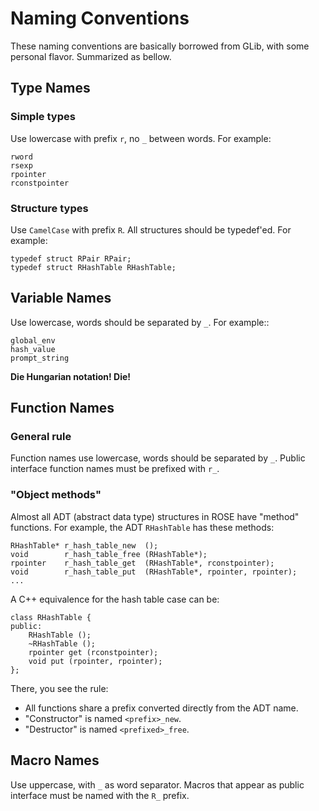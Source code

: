 # Naming Conventions

These naming conventions are basically borrowed from GLib, with some personal
flavor.  Summarized as bellow.

## Type Names

### Simple types

Use lowercase with prefix `r`, no `_` between words.  For example:

    rword
    rsexp
    rpointer
    rconstpointer

### Structure types

Use `CamelCase` with prefix `R`.  All structures should be typedef'ed.  For
example:

    typedef struct RPair RPair;
    typedef struct RHashTable RHashTable;

Variable Names
--------------

Use lowercase, words should be separated by `_`.  For example::

    global_env
    hash_value
    prompt_string

**Die Hungarian notation! Die!**

## Function Names

### General rule

Function names use lowercase, words should be separated by `_`.  Public
interface function names must be prefixed with `r_`.

### "Object methods"

Almost all ADT (abstract data type) structures in ROSE have "method" functions.
For example, the ADT `RHashTable` has these methods:

    RHashTable* r_hash_table_new  ();
    void        r_hash_table_free (RHashTable*);
    rpointer    r_hash_table_get  (RHashTable*, rconstpointer);
    void        r_hash_table_put  (RHashTable*, rpointer, rpointer);
    ...

A C++ equivalence for the hash table case can be:

    class RHashTable {
    public:
        RHashTable ();
        ~RHashTable ();
        rpointer get (rconstpointer);
        void put (rpointer, rpointer);
    };

There, you see the rule:

*   All functions share a prefix converted directly from the ADT name.
*   "Constructor" is named `<prefix>_new`.
*   "Destructor" is named `<prefixed>_free`.

Macro Names
-----------

Use uppercase, with `_` as word separator.  Macros that appear as public
interface must be named with the `R_` prefix.
